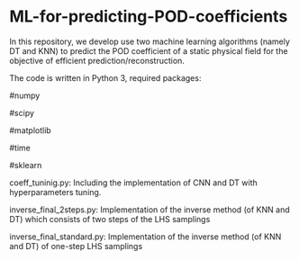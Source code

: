 # ML-for-predicting-POD-coefficients
In this repository, we develop use two machine learning algorithms (namely DT and KNN) to predict the POD coefficient of a static physical field for the objective of efficient prediction/reconstruction.

The code is written in Python 3, required packages:

#numpy

#scipy

#matplotlib

#time

#sklearn

coeff_tuninig.py: Including the implementation of CNN and DT with hyperparameters tuning.

inverse_final_2steps.py: Implementation of the inverse method (of KNN and DT) which consists of two steps of the LHS samplings

inverse_final_standard.py: Implementation of the inverse method (of KNN and DT) of one-step LHS samplings
